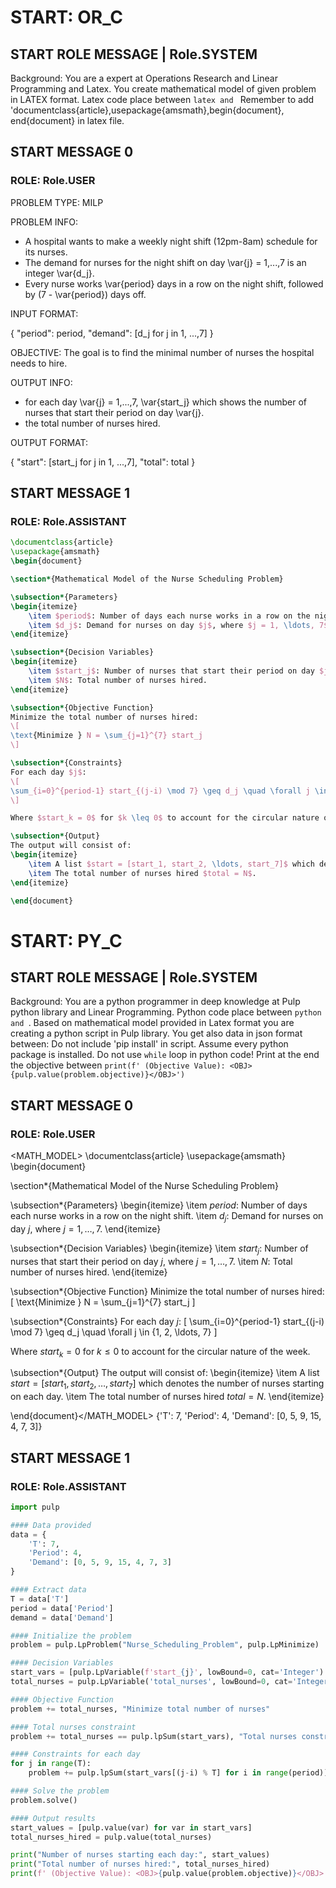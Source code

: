 # START: OR_C 
## START ROLE MESSAGE | Role.SYSTEM 
Background: You are a expert at Operations Research and Linear Programming and Latex. You create mathematical model of given problem in LATEX format. Latex code place between ```latex and ``` Remember to add 'documentclass{article},usepackage{amsmath},begin{document}, end{document} in latex file. 
## START MESSAGE 0 
### ROLE: Role.USER
<DESCRIPTION>
PROBLEM TYPE: MILP

PROBLEM INFO: 
- A hospital wants to make a weekly night shift (12pm-8am) schedule for its nurses. 
- The demand for nurses for the night shift on day \var{j} = 1,...,7 is an integer \var{d_j}. 
- Every nurse works \var{period} days in a row on the night shift, followed by (7 - \var{period}) days off.


INPUT FORMAT: 

{
    "period": period,
    "demand": [d_j for j in 1, ...,7]
}

OBJECTIVE: The goal is to find the minimal number of nurses the hospital needs to hire. 

OUTPUT INFO: 

- for each day \var{j} = 1,...,7, \var{start_j} which shows the number of nurses that start their period on day \var{j}.
- the total number of nurses hired.

OUTPUT FORMAT:

{
    "start": [start_j for j in 1, ...,7],
    "total": total
}


</DESCRIPTION>


## START MESSAGE 1 
### ROLE: Role.ASSISTANT
```latex
\documentclass{article}
\usepackage{amsmath}
\begin{document}

\section*{Mathematical Model of the Nurse Scheduling Problem}

\subsection*{Parameters}
\begin{itemize}
    \item $period$: Number of days each nurse works in a row on the night shift.
    \item $d_j$: Demand for nurses on day $j$, where $j = 1, \ldots, 7$.
\end{itemize}

\subsection*{Decision Variables}
\begin{itemize}
    \item $start_j$: Number of nurses that start their period on day $j$, where $j = 1, \ldots, 7$.
    \item $N$: Total number of nurses hired.
\end{itemize}

\subsection*{Objective Function}
Minimize the total number of nurses hired:
\[
\text{Minimize } N = \sum_{j=1}^{7} start_j
\]

\subsection*{Constraints}
For each day $j$:
\[
\sum_{i=0}^{period-1} start_{(j-i) \mod 7} \geq d_j \quad \forall j \in \{1, 2, \ldots, 7\}
\]

Where $start_k = 0$ for $k \leq 0$ to account for the circular nature of the week.

\subsection*{Output}
The output will consist of:
\begin{itemize}
    \item A list $start = [start_1, start_2, \ldots, start_7]$ which denotes the number of nurses starting on each day.
    \item The total number of nurses hired $total = N$.
\end{itemize}

\end{document}
```

# START: PY_C 
## START ROLE MESSAGE | Role.SYSTEM 
Background: You are a python programmer in deep knowledge at Pulp python library and Linear Programming. Python code place between ```python and ```. Based on mathematical model provided in Latex format you are creating a python script in Pulp library. You get also data in json format between: <DATA></DATA> Do not include 'pip install' in script. Assume every python package is installed. Do not use `while` loop in python code! Print at the end the objective between <OBJ></OBJ> `print(f' (Objective Value): <OBJ>{pulp.value(problem.objective)}</OBJ>')` 
## START MESSAGE 0 
### ROLE: Role.USER
<MATH_MODEL>
\documentclass{article}
\usepackage{amsmath}
\begin{document}

\section*{Mathematical Model of the Nurse Scheduling Problem}

\subsection*{Parameters}
\begin{itemize}
    \item $period$: Number of days each nurse works in a row on the night shift.
    \item $d_j$: Demand for nurses on day $j$, where $j = 1, \ldots, 7$.
\end{itemize}

\subsection*{Decision Variables}
\begin{itemize}
    \item $start_j$: Number of nurses that start their period on day $j$, where $j = 1, \ldots, 7$.
    \item $N$: Total number of nurses hired.
\end{itemize}

\subsection*{Objective Function}
Minimize the total number of nurses hired:
\[
\text{Minimize } N = \sum_{j=1}^{7} start_j
\]

\subsection*{Constraints}
For each day $j$:
\[
\sum_{i=0}^{period-1} start_{(j-i) \mod 7} \geq d_j \quad \forall j \in \{1, 2, \ldots, 7\}
\]

Where $start_k = 0$ for $k \leq 0$ to account for the circular nature of the week.

\subsection*{Output}
The output will consist of:
\begin{itemize}
    \item A list $start = [start_1, start_2, \ldots, start_7]$ which denotes the number of nurses starting on each day.
    \item The total number of nurses hired $total = N$.
\end{itemize}

\end{document}</MATH_MODEL>
<DATA>
{'T': 7, 'Period': 4, 'Demand': [0, 5, 9, 15, 4, 7, 3]}</DATA>


## START MESSAGE 1 
### ROLE: Role.ASSISTANT
```python
import pulp

#### Data provided
data = {
    'T': 7,
    'Period': 4,
    'Demand': [0, 5, 9, 15, 4, 7, 3]
}

#### Extract data
T = data['T']
period = data['Period']
demand = data['Demand']

#### Initialize the problem
problem = pulp.LpProblem("Nurse_Scheduling_Problem", pulp.LpMinimize)

#### Decision Variables
start_vars = [pulp.LpVariable(f'start_{j}', lowBound=0, cat='Integer') for j in range(T)]
total_nurses = pulp.LpVariable('total_nurses', lowBound=0, cat='Integer')

#### Objective Function
problem += total_nurses, "Minimize total number of nurses"

#### Total nurses constraint
problem += total_nurses == pulp.lpSum(start_vars), "Total nurses constraint"

#### Constraints for each day
for j in range(T):
    problem += pulp.lpSum(start_vars[(j-i) % T] for i in range(period)) >= demand[j], f"Demand_constraint_day_{j+1}"

#### Solve the problem
problem.solve()

#### Output results
start_values = [pulp.value(var) for var in start_vars]
total_nurses_hired = pulp.value(total_nurses)

print("Number of nurses starting each day:", start_values)
print("Total number of nurses hired:", total_nurses_hired)
print(f' (Objective Value): <OBJ>{pulp.value(problem.objective)}</OBJ>')
```

